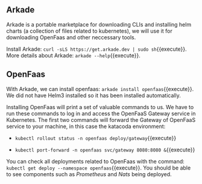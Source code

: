 ## Arkade

Arkade is a portable marketplace for downloading CLIs and installing helm charts (a collection of files related to kubernetes), we will use it for downloading OpenFaas and other neccessary tools.

Install Arkade: `curl -sLS https://get.arkade.dev | sudo sh`{{execute}}. 
More details about Arkade: `arkade --help`{{execute}}.

## OpenFaas

With Arkade, we can install openfaas: 
`arkade install openfaas`{{execute}}. 
We did not have Helm3 installed so it has been installed automatically.


Installing OpenFaas will print a set of valuable commands to us. We have to run these commands to log in and access the OpenFaaS Gateway service in Kubernetes. The first two commands will forward the Gateway of OpenFaaS service to your machine, in this case the katacoda environment: 
- `kubectl rollout status -n openfaas deploy/gateway`{{execute}}

- `kubectl port-forward -n openfaas svc/gateway 8080:8080 &`{{execute}}

You can check all deployments related to OpenFaas with the command: `kubectl get deploy --namespace openfaas`{{execute}}. You should be able to see components such as *Prometheus* and *Nats* being deployed.





